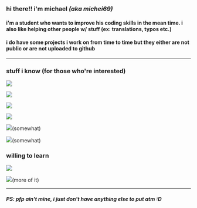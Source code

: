 ### hi there!! i'm **michael** *(aka michei69)*
#### i'm a student who wants to improve his coding skills in the mean time. i also like helping other people w/ stuff (ex: translations, typos etc.)
#### i do have some projects i work on from time to time but they either are not public or are not uploaded to github

---

### stuff i know (for those who're interested)
![](https://img.shields.io/static/v1?label=&message=Javascript&logo=javascript&color=eeee00&logoColor=ffffff)

![](https://img.shields.io/static/v1?label=&message=Typescript&logo=typescript&color=0099dd&logoColor=ffffff)

![](https://img.shields.io/static/v1?label=&message=Python&logo=python&color=3c78a9&logoColor=ffffff)

![](https://img.shields.io/static/v1?label=&message=C%23&logo=dotnet&color=5555dd&logoColor=ffffff)

![](https://img.shields.io/static/v1?label=&message=C%2b%2b&logo=cplusplus&color=226600&logoColor=ffffff)(somewhat)

![](https://img.shields.io/static/v1?label=&message=Kotlin&logo=kotlin&color=f18133&logoColor=ffffff)(somewhat)


### willing to learn

![](https://img.shields.io/static/v1?label=&message=React&logo=react&color=2266cc&logoColor=ffffff)

![](https://img.shields.io/static/v1?label=&message=Kotlin&logo=kotlin&color=f18133&logoColor=ffffff)(more of it)

---
##### PS: pfp ain't mine, i just don't have anything else to put atm :D
